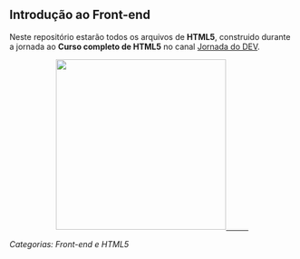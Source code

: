 ## Introdução ao Front-end

Neste repositório estarão todos os arquivos de **HTML5**, construido durante a jornada ao **Curso completo de HTML5** no
canal [Jornada do DEV](https://jornadadodev.com.br/cursos/curso-completo-de-html5).

<p img align="center" >
    <a href="https://jornadadodev.com.br/cursos/curso-completo-de-html5">
    <img height="300" src="https://user-images.githubusercontent.com/78920317/196547047-42ba4eab-1bde-4bd6-9229-dee2c1c33681.png"/>
    &nbsp;&nbsp;&nbsp;&nbsp;&nbsp;&nbsp;&nbsp;&nbsp;&nbsp;</a>
</p>

*Categorias: Front-end e HTML5*
